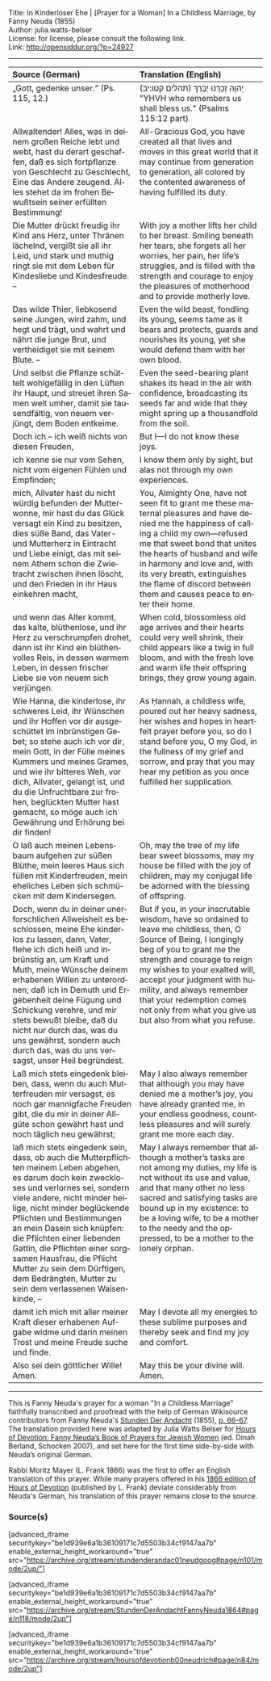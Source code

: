 <html>
<head></head>
<body>
Title: In Kinderloser Ehe | [Prayer for a Woman] In a Childless Marriage, by Fanny Neuda (1855)<br />
Author: julia.watts-belser<br />
License: for license, please consult the following link.<br />
Link: <a href="http://opensiddur.org/?p=24927">http://opensiddur.org/?p=24927</a>
<p />
<hr />

<table style="margin-left: auto;margin-right: auto;" class="draggable">
<thead><tr><th id="x" style="text-align: left;">Source (German)</th><th style="text-align: left;">Translation (English)</th></tr></thead>
<tbody>
<tr><td style="vertical-align:top;" width="50%">
<div class="german"><span lang="de">
„Gott, gedenke unser.” (Ps. 115, 12.) 
</span></div></td>

<td style="vertical-align:top;" width="50%">
<div class="english"><span lang="en">
<span class="liturgy">יְהוָה זְכָרָנוּ יְבָרֵךְ <span class="citation">(תהלים קטו:יב)‏</span></span>
"YHVH who remembers us shall bless us." (Psalms 115:12 part)
</span></div></td></tr>


<tr><td style="vertical-align:top;" width="50%">
<div class="german"><span lang="de">
Allwaltender! Alles, was in deinem großen Reiche lebt und webt, hast du derart geschaffen, daß es sich fortpflanze von Geschlecht zu Geschlecht, Eine das Andere zeugend. Alles stehet da im frohen Bewußtsein seiner erfüllten Bestimmung! 
</span></div></td>

<td style="vertical-align:top;" width="50%">
<div class="english"><span lang="en">
All-Gracious God, you have created all that lives and moves in this great world that it may continue from generation to generation, all colored by the contented awareness of having fulfilled its duty.
</span></div></td></tr>


<tr><td style="vertical-align:top;" width="50%">
<div class="german"><span lang="de">
Die Mutter drückt freudig ihr Kind ans Herz, unter Thränen lächelnd, vergißt sie all ihr Leid, und stark und muthig ringt sie mit dem Leben für Kindesliebe und Kindesfreude. – 
</span></div></td>

<td style="vertical-align:top;" width="50%">
<div class="english"><span lang="en">
With joy a mother lifts her child to her breast. Smiling beneath her tears, she forgets all her worries, her pain, her life’s struggles, and is filled with the strength and courage to enjoy the pleasures of motherhood and to provide motherly love. 
</span></div></td></tr>


<tr><td style="vertical-align:top;" width="50%">
<div class="german"><span lang="de">
Das wilde Thier, liebkosend seine Jungen, wird zahm, und hegt und trägt, und wahrt und nährt die junge Brut, und vertheidiget sie mit seinem Blute. – 
</span></div></td>

<td style="vertical-align:top;" width="50%">
<div class="english"><span lang="en">
Even the wild beast, fondling its young, seems tame as it bears and protects, guards and nourishes its young, yet she would defend them with her own blood.
</span></div></td></tr>


<tr><td style="vertical-align:top;" width="50%">
<div class="german"><span lang="de">
Und selbst die Pflanze schüttelt wohlgefällig in den Lüften ihr Haupt, und streuet ihren Samen weit umher, damit sie tausendfältig, von neuem verjüngt, dem Boden entkeime. 
</span></div></td>

<td style="vertical-align:top;" width="50%">
<div class="english"><span lang="en">
Even the seed-bearing plant shakes its head in the air with confidence, broadcasting its seeds far and wide that they might spring up a thousandfold from the soil.
</span></div></td></tr>


<tr><td style="vertical-align:top;" width="50%">
<div class="german"><span lang="de">
Doch ich – ich weiß nichts von diesen Freuden, 
</span></div></td>

<td style="vertical-align:top;" width="50%">
<div class="english"><span lang="en">
But I—I do not know these joys.
</span></div></td></tr>


<tr><td style="vertical-align:top;" width="50%">
<div class="german"><span lang="de">
ich kenne sie nur vom Sehen, nicht vom eigenen Fühlen und Empfinden; 
</span></div></td>

<td style="vertical-align:top;" width="50%">
<div class="english"><span lang="en">
I know them only by sight, but alas not through my own experiences.
</span></div></td></tr>


<tr><td style="vertical-align:top;" width="50%">
<div class="german"><span lang="de">
mich, Allvater hast du nicht würdig befunden der Mutterwonne, mir hast du das Glück versagt ein Kind zu besitzen, dies süße Band, das Vater- und Mutterherz in Eintracht und Liebe einigt, das mit seinem Athem schon die Zwietracht zwischen ihnen löscht, und den Frieden in ihr Haus einkehren macht, 
</span></div></td>

<td style="vertical-align:top;" width="50%">
<div class="english"><span lang="en">
You, Almighty One, have not seen fit to grant me these maternal pleasures and have denied me the happiness of calling a child my own—refused me that sweet bond that unites the hearts of husband and wife in harmony and love and, with its very breath, extinguishes the flame of discord between them and causes peace to enter their home.
</span></div></td></tr>


<tr><td style="vertical-align:top;" width="50%">
<div class="german"><span lang="de">
und wenn das Alter kommt, das kalte, blüthenlose, und ihr Herz zu verschrumpfen drohet, dann ist ihr Kind ein blüthenvolles Reis, in dessen warmem Leben, in dessen frischer Liebe sie von neuem sich verjüngen. 
</span></div></td>

<td style="vertical-align:top;" width="50%">
<div class="english"><span lang="en">
When cold, blossomless old age arrives and their hearts could very well shrink, their child appears like a twig in full bloom, and with the fresh love and warm life their offspring brings, they grow young again.
</span></div></td></tr>


<tr><td style="vertical-align:top;" width="50%">
<div class="german"><span lang="de">
Wie Hanna, die kinderlose, ihr schweres Leid, ihr Wünschen und ihr Hoffen vor dir ausgeschüttet im inbrünstigen Gebet; so stehe auch ich vor dir, mein Gott, in der Fülle meines Kummers und meines Grames, und wie ihr bitteres Weh, vor dich, Allvater, gelangt ist, und du die Unfruchtbare zur frohen, beglückten Mutter hast gemacht, so möge auch ich Gewährung und Erhörung bei dir finden! 
</span></div></td>

<td style="vertical-align:top;" width="50%">
<div class="english"><span lang="en">
As Ḥannah, a childless wife, poured out her heavy sadness, her wishes and hopes in heartfelt prayer before you, so do I stand before you, O my God, in the fullness of my grief and sorrow, and pray that you may hear my petition as you once fulfilled her supplication. 
</span></div></td></tr>


<tr><td style="vertical-align:top;" width="50%">
<div class="german"><span lang="de">
O laß auch meinen Lebensbaum aufgehen zur süßen Blüthe, mein leeres Haus sich füllen mit Kinderfreuden, mein eheliches Leben sich schmücken mit dem Kindersegen. 
</span></div></td>

<td style="vertical-align:top;" width="50%">
<div class="english"><span lang="en">
Oh, may the tree of my life bear sweet blossoms, may my house be filled with the joy of children, may my conjugal life be adorned with the blessing of offspring.
</span></div></td></tr>


<tr><td style="vertical-align:top;" width="50%">
<div class="german"><span lang="de">
Doch, wenn du in deiner unerforschlichen Allweisheit es beschlossen, meine Ehe kinderlos zu lassen, dann, Vater, flehe ich dich heiß und inbrünstig an, um Kraft und Muth, meine Wünsche deinem erhabenen Willen zu unterordnen; daß ich in Demuth und Ergebenheit deine Fügung und Schickung verehre, und mir stets bewußt bleibe, daß du nicht nur durch das, was du uns gewährst, sondern auch durch das, was du uns versagst, unser Heil begründest. 
</span></div></td>

<td style="vertical-align:top;" width="50%">
<div class="english"><span lang="en">
But if you, in your inscrutable wisdom, have so ordained to leave me childless, then, O Source of Being, I longingly beg of you to grant me the strength and courage to reign my wishes to your exalted will, accept your judgment with humility, and always remember that your redemption comes not only from what you give us but also from what you refuse.
</span></div></td></tr>


<tr><td style="vertical-align:top;" width="50%">
<div class="german"><span lang="de">
Laß mich stets eingedenk bleiben, dass, wenn du auch Mutterfreuden mir versagst, es noch gar mannigfache Freuden gibt, die du mir in deiner Allgüte schon gewährt hast und noch täglich neu gewährst; 
</span></div></td>

<td style="vertical-align:top;" width="50%">
<div class="english"><span lang="en">
May I also always remember that although you may have denied me a mother’s joy, you have already granted me, in your endless goodness, countless pleasures and will surely grant me more each day.
</span></div></td></tr>


<tr><td style="vertical-align:top;" width="50%">
<div class="german"><span lang="de">
laß mich stets eingedenk sein, dass, ob auch die Mutterpflichten meinem Leben abgehen, es darum doch kein zweckloses und verlornes sei, sondern viele andere, nicht minder heilige, nicht minder beglückende Pflichten und Bestimmungen an mein Dasein sich knüpfen: die Pflichten einer liebenden Gattin, die Pflichten einer sorgsamen Hausfrau, die Pflicht Mutter zu sein dem Dürftigen, dem Bedrängten, Mutter zu sein dem verlassenen Waisenkinde, – 
</span></div></td>

<td style="vertical-align:top;" width="50%">
<div class="english"><span lang="en">
May I always remember that although a mother’s tasks are not among my duties, my life is not without its use and value, and that many other no less sacred and satisfying tasks are bound up in my existence: to be a loving wife, to be a mother to the needy and the oppressed, to be a mother to the lonely orphan.
</span></div></td></tr>


<tr><td style="vertical-align:top;" width="50%">
<div class="german"><span lang="de">
damit ich mich mit aller meiner Kraft dieser erhabenen Aufgabe widme und darin meinen Trost und meine Freude suche und finde. 
</span></div></td>

<td style="vertical-align:top;" width="50%">
<div class="english"><span lang="en">
May I devote all my energies to these sublime purposes and thereby seek and find my joy and comfort.
</span></div></td></tr>


<tr><td style="vertical-align:top;" width="50%">
<div class="german"><span lang="de">
Also sei dein göttlicher Wille! Amen.
</span></div></td>

<td style="vertical-align:top;" width="50%">
<div class="english"><span lang="en">
May this be your divine will. Amen.
</span></div>
</td></tr>
</tbody></table>

<hr />

This is Fanny Neuda's prayer for a woman "In a Childless Marriage" faithfully transcribed and proofread with the help of German Wikisource contributors from Fanny Neuda's <a href="http://de.wikisource.org/wiki/Stunden_der_Andacht">Stunden Der Andacht</a> (1855), <a href="http://de.wikisource.org/wiki/Seite:Neuda-Stunden_der_Andacht-1858.pdf/66">p. 66-67</a>. The translation provided here was adapted by Julia Watts Belser for <a href="http://www.worldcat.org/title/hours-of-devotion-fanny-neudas-book-of-prayers-for-jewish-women/oclc/76792139">Hours of Devotion: Fanny Neuda’s Book of Prayers for Jewish Women</a> (ed. Dinah Berland, Schocken 2007), and set here for the first time side-by-side with Neuda’s original German.  

Rabbi Moritz Mayer (L. Frank 1866) was the first to offer an English translation of this prayer. While many prayers offered in his <a href="https://opensiddur.org/compilations/rabbinic-prayer/seder-tkhines/an-abridged-english-translation-of-fanny-neudas-stunden-der-andacht-by-moritz-mayer-1866/">1866 edition of Hours of Devotion</a> (published by L. Frank) deviate considerably from Neuda's German, his translation of this prayer remains close to the source.


<h3>Source(s)</h3>

[advanced_iframe securitykey="be1d939e6a1b36109171c7d5503b34cf9147aa7b" enable_external_height_workaround="true" src="https://archive.org/stream/stundenderandac01neudgoog#page/n101/mode/2up/"]

[advanced_iframe securitykey="be1d939e6a1b36109171c7d5503b34cf9147aa7b" enable_external_height_workaround="true" src="https://archive.org/stream/StundenDerAndachtFannyNeuda1864#page/n118/mode/2up"]

[advanced_iframe securitykey="be1d939e6a1b36109171c7d5503b34cf9147aa7b" enable_external_height_workaround="true" src="https://archive.org/stream/hoursofdevotionb00neudrich#page/n84/mode/2up"]

</body>
</html>